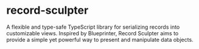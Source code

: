 # record-sculpter
A flexible and type-safe TypeScript library for serializing records into customizable views. Inspired by Blueprinter, Record Sculpter aims to provide a simple yet powerful way to present and manipulate data objects.
